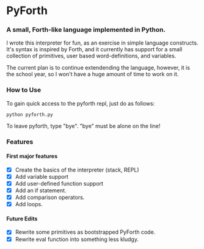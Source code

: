 # PyForth
### A small, Forth-like language implemented in Python.


I wrote this interpreter for fun, as an exercise in simple language constructs. It's syntax is inspired by Forth,
and it currently has support for a small collection of primitives, user based word-definitions, and variables.

The current plan is to continue extendending the language, however, it is the school year, so I won't have a huge amount of time to work on it.

### How to Use

To gain quick access to the pyforth repl, just do as follows:
```
python pyforth.py
```
To leave pyforth, type "bye". "bye" must be alone on the line!

### Features

#### First major features
- [x] Create the basics of the interpreter (stack, REPL)
- [x] Add variable support
- [x] Add user-defined function support 
- [x] Add an if statement.
- [x] Add comparison operators.
- [x] Add loops.
#### Future Edits
- [x] Rewrite some primitives as bootstrapped PyForth code.
- [x] Rewrite eval function into something less kludgy.

